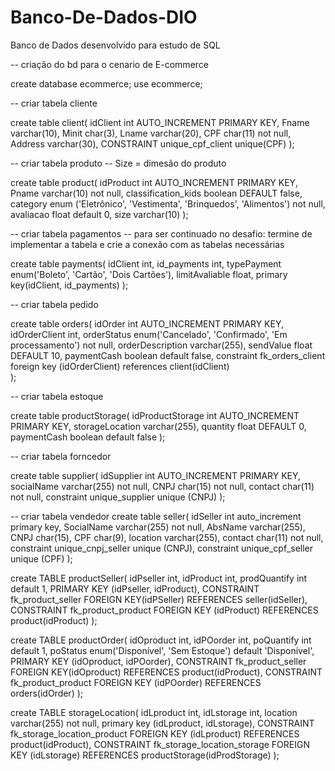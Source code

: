# Banco-De-Dados-DIO
Banco de Dados desenvolvido para estudo de SQL

-- criação do bd para o cenario de E-commerce

create database ecommerce;
use ecommerce;

-- criar tabela cliente

create table client(
	idClient int AUTO_INCREMENT PRIMARY KEY,
    Fname varchar(10),
    Minit char(3),
    Lname varchar(20),
    CPF char(11) not null,
    Address varchar(30),
    CONSTRAINT unique_cpf_client unique(CPF)
);

-- criar tabela produto
-- Size = dimesão do produto

create table product(
	idProduct int AUTO_INCREMENT PRIMARY KEY,
    Pname varchar(10) not null,
    classification_kids boolean DEFAULT false,
    category enum ('Eletrônico', 'Vestimenta', 'Brinquedos', 'Alimentos') not null,
    avaliacao float default 0,
    size varchar(10)
);

-- criar tabela pagamentos
-- para ser continuado no desafio: termine de implementar a tabela e crie a conexão com as tabelas necessárias 

create table payments(
	idClient int,
    id_payments int,
    typePayment enum('Boleto', 'Cartão', 'Dois Cartões'),
    limitAvaliable float,
    primary key(idClient, id_payments)
);

-- criar tabela pedido

create table orders(
	idOrder int AUTO_INCREMENT PRIMARY KEY,
    idOrderClient int,
    orderStatus enum('Cancelado', 'Confirmado', 'Em processamento') not null,
    orderDescription varchar(255),
    sendValue float DEFAULT 10,
    paymentCash boolean default false,
    constraint fk_orders_client foreign key (idOrderClient) references client(idClient)   
);

-- criar tabela estoque

create table productStorage(
	idProductStorage int AUTO_INCREMENT PRIMARY KEY,
    storageLocation varchar(255),
    quantity float DEFAULT 0,
    paymentCash boolean default false
);

-- criar tabela forncedor

create table supplier(
	idSupplier int AUTO_INCREMENT PRIMARY KEY,
    socialName varchar(255) not null,
    CNPJ char(15) not null,
    contact char(11) not null,
    constraint unique_supplier unique (CNPJ)
);

-- criar tabela vendedor
create table seller(
    idSeller int auto_increment primary key,
    SocialName varchar(255) not null,
    AbsName varchar(255),
    CNPJ char(15),
    CPF char(9),
    location varchar(255),
    contact char(11) not null,
    constraint unique_cnpj_seller unique (CNPJ),
    constraint unique_cpf_seller unique (CPF)
);

create TABLE productSeller(
	idPseller int,
    idProduct int,
    prodQuantify int default 1,
    PRIMARY KEY (idPseller, idProduct),
    CONSTRAINT fk_product_seller FOREIGN KEY(idPSeller) REFERENCES seller(idSeller),
    CONSTRAINT fk_product_product FOREIGN KEY (idProduct) REFERENCES product(idProduct)
);

create TABLE productOrder(
	idOproduct int,
    idPOorder int,
    poQuantify int default 1,
    poStatus enum('Disponível', 'Sem Estoque') default 'Disponível',
    PRIMARY KEY (idOproduct, idPOorder),
    CONSTRAINT fk_product_seller FOREIGN KEY(idOproduct) REFERENCES product(idProduct),
    CONSTRAINT fk_product_product FOREIGN KEY (idPOorder) REFERENCES orders(idOrder)
);

create TABLE storageLocation(
	idLproduct int,
    idLstorage int,
    location varchar(255) not null,
    primary key (idLproduct, idLstorage),
    CONSTRAINT fk_storage_location_product FOREIGN KEY (idLproduct) REFERENCES product(idProduct),
    CONSTRAINT fk_storage_location_storage FOREIGN KEY (idLstorage) REFERENCES productStorage(idProdStorage)
);

